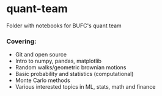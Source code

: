 # quant-team
Folder with notebooks for BUFC's quant team

### Covering:
* Git and open source
* Intro to numpy, pandas, matplotlib
* Random walks/geometric brownian motions
* Basic probability and statistics (computational)
* Monte Carlo methods
* Various interested topics in ML, stats, math and finance

